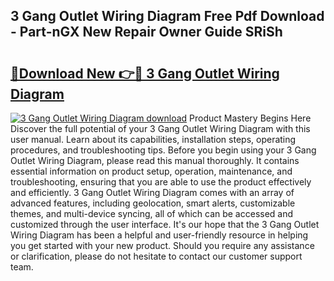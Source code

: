 ## 3 Gang Outlet Wiring Diagram Free Pdf Download - Part-nGX New Repair Owner Guide SRiSh

# <h2><a href="http://dfu6xa.blite.top/?on=3+Gang+Outlet+Wiring+Diagram">🔗Download New 👉🔴 3 Gang Outlet Wiring Diagram</a></h2>

[![3 Gang Outlet Wiring Diagram download](https://i.imgur.com/lujVjoI.png)](http://dfu6xa.blite.top/?on=3+Gang+Outlet+Wiring+Diagram)
Product Mastery Begins Here Discover the full potential of your 3 Gang Outlet Wiring Diagram with this user manual. Learn about its capabilities, installation steps, operating procedures, and troubleshooting tips. Before you begin using your 3 Gang Outlet Wiring Diagram, please read this manual thoroughly. It contains essential information on product setup, operation, maintenance, and troubleshooting, ensuring that you are able to use the product effectively and efficiently. 3 Gang Outlet Wiring Diagram comes with an array of advanced features, including geolocation, smart alerts, customizable themes, and multi-device syncing, all of which can be accessed and customized through the user interface. It's our hope that the 3 Gang Outlet Wiring Diagram has been a helpful and user-friendly resource in helping you get started with your new product. Should you require any assistance or clarification, please do not hesitate to contact our customer support team.
